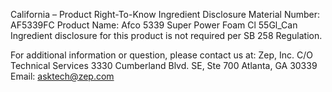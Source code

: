  
 
 
California – Product Right-To-Know Ingredient Disclosure 
Material Number: AF5339FC 
Product Name: Afco 5339 Super Power Foam Cl 55Gl_Can 
Ingredient disclosure for this product is not required per SB 258 Regulation. 
 
For additional information or question, please contact us at: 
Zep, Inc. 
C/O Technical Services 
3330 Cumberland Blvd. SE, Ste 700 
Atlanta, GA 30339 
Email: asktech@zep.com 
 
 
 
 
